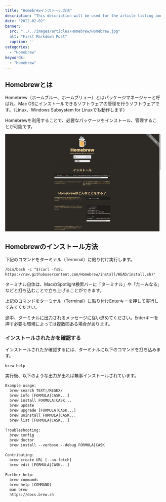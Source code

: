 ```yaml
---
title: "Homebrewインストール方法"
description: "This description will be used for the article listing and search results on Google."
date: "2022-02-02"
banner:
  src: "../../images/articles/Homebrew/Homebrew.jpg"
  alt: "First Markdown Post"
  caption: ''
categories:
  - "Homebrew"
keywords:
  - "Homebrew"
---
```


## Homebrewとは

Homebrew（ホームブルー、ホームブリュー）とはパッケージマネージャーと呼ばれ、Mac OSにインストールできるソフトウェアの管理を行うソフトウェアです。（Linux、Windows Subsystem for Linuxでも動作します）

Homebrewを利用することで、必要なパッケージをインストール、管理することが可能です。

![This is the alt tag.](../../images/articles/Homebrew/Homebrew_home.jpg)
<br>

## Homebrewのインストール方法

下記のコマンドをターミナル（Terminal）に貼り付け実行します。

```
/bin/bash -c "$(curl -fsSL https://raw.githubusercontent.com/Homebrew/install/HEAD/install.sh)"

```

ターミナル自体は、MacのSpotlight検索バーに「ターミナル」や「たーみなる」などと打ち込むことで立ち上げることができます。

上記のコマンドをターミナル（Terminal）に貼り付けEnterキーを押して実行してみてください。

途中、ターミナルに出力されるメッセージに従い進めてください。Enterキーを押す必要も環境によっては複数回ある場合があります。

### インストールされたかを確認する

インストールされたか確認するには、ターミナルに以下のコマンドを打ち込みます。

```
brew help
```

実行後、以下のような出力が出れば無事インストールされています。

```
Example usage:
  brew search TEXT|/REGEX/
  brew info [FORMULA|CASK...]
  brew install FORMULA|CASK...
  brew update
  brew upgrade [FORMULA|CASK...]
  brew uninstall FORMULA|CASK...
  brew list [FORMULA|CASK...]

Troubleshooting:
  brew config
  brew doctor
  brew install --verbose --debug FORMULA|CASK

Contributing:
  brew create URL [--no-fetch]
  brew edit [FORMULA|CASK...]

Further help:
  brew commands
  brew help [COMMAND]
  man brew
  https://docs.brew.sh
```



